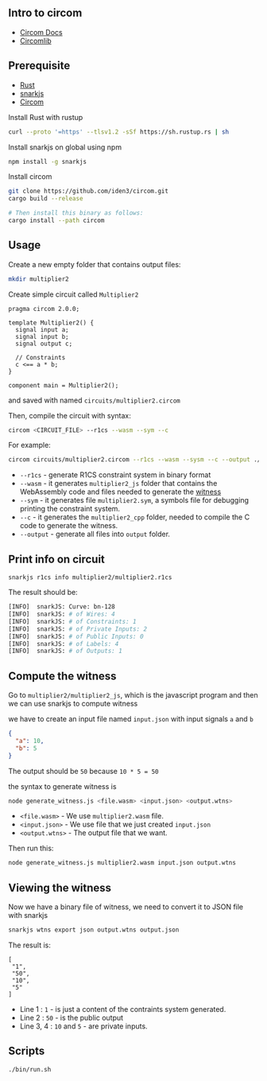 Intro to circom
---

- [Circom Docs](https://docs.circom.io/)
- [Circomlib](https://github.com/iden3/circomlib/)

## Prerequisite

- [Rust](https://www.rust-lang.org/)
- [snarkjs](https://github.com/iden3/snarkjs)
- [Circom]()

Install Rust with rustup

```bash
curl --proto '=https' --tlsv1.2 -sSf https://sh.rustup.rs | sh
```

Install snarkjs on global using npm

```bash
npm install -g snarkjs
```

Install circom

```bash
git clone https://github.com/iden3/circom.git
cargo build --release

# Then install this binary as follows:
cargo install --path circom
```

## Usage

Create a new empty folder that contains output files:

```bash
mkdir multiplier2
```

Create simple circuit called `Multiplier2`

```circom
pragma circom 2.0.0;

template Multiplier2() {
  signal input a;
  signal input b;
  signal output c;

  // Constraints
  c <== a * b;
}

component main = Multiplier2();
```

and saved with named `circuits/multiplier2.circom`

Then, compile the circuit with syntax:

```bash
circom <CIRCUIT_FILE> --r1cs --wasm --sym --c
```

For example:

```bash
circom circuits/multiplier2.circom --r1cs --wasm --sysm --c --output ./multiplier2
```

- `--r1cs` - generate R1CS constraint system in binary format
- `--wasm` - it generates `multiplier2_js` folder that contains the WebAssembly code and files needed to generate the [witness](https://docs.circom.io/background/background/#witness)
- `--sym` - it generates file `multiplier2.sym`, a symbols file for debugging printing the constraint system.
- `--c` - it generates the `multiplier2_cpp` folder, needed to compile the C code to generate the witness.
- `--output` - generate all files into `output` folder.

## Print info on circuit

```
snarkjs r1cs info multiplier2/multiplier2.r1cs
```

The result should be:

```bash
[INFO]  snarkJS: Curve: bn-128
[INFO]  snarkJS: # of Wires: 4
[INFO]  snarkJS: # of Constraints: 1
[INFO]  snarkJS: # of Private Inputs: 2
[INFO]  snarkJS: # of Public Inputs: 0
[INFO]  snarkJS: # of Labels: 4
[INFO]  snarkJS: # of Outputs: 1
```

## Compute the witness

Go to `multiplier2/multiplier2_js`, which is the javascript program and then we can use snarkjs to compute witness

we have to create an input file named `input.json` with input signals `a` and `b`

```json
{
  "a": 10,
  "b": 5
}
```

The output should be `50` because `10 * 5 = 50`

the syntax to generate witness is

```bash
node generate_witness.js <file.wasm> <input.json> <output.wtns>
```

- `<file.wasm>` - We use `multiplier2.wasm` file.
- `<input.json>` - We use file that we just created `input.json`
- `<output.wtns>` - The output file that we want.

Then run this:

```bash
node generate_witness.js multiplier2.wasm input.json output.wtns
```

## Viewing the witness

Now we have a binary file of witness, we need to convert it to JSON file with snarkjs

```bash
snarkjs wtns export json output.wtns output.json
```

The result is:

```
[
 "1",
 "50",
 "10",
 "5"
]
```

- Line 1 : `1` - is just a content of the contraints system generated.
- Line 2 : `50` - is the public output
- Line 3, 4 : `10` and `5` - are private inputs.

## Scripts

`./bin/run.sh`
